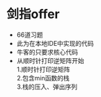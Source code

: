 # 剑指offer
* 66道习题
* 此为在本地IDE中实现的代码
* 牛客的只要求核心代码
* 从顺时针打印逆矩阵开始  
1.顺时针打印逆矩阵  
2.包含min函数的栈  
3.栈的压入、弹出序列
